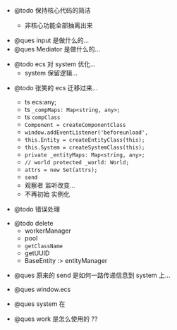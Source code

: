-   @todo 保持核心代码的简洁

    -   非核心功能全部抽离出来

*   @ques input 是做什么的...
*   @ques Mediator 是做什么的...

-   @todo ecs 对 system 优化...
    -   system 保留逻辑...

*   @todo 张笑的 ecs 迁移过来...

    -   ts ecs:any;
    -   ts `_compMaps: Map<string, any>;`
    -   ts `compClass`
    -   `Component = createComponentClass`
    -   `window.addEventListener('beforeunload',`
    -   `this.Entity = createEntityClass(this);`
    -   `this.System = createSystemClass(this);`
    -   `private _entityMaps: Map<string, any>;`
    -   `// world protected _world: World;`
    -   `attrs = new Set(attrs);`
    -   `send`
    -   观察者 监听改变...
    -   不再初始 实例化

-   @todo 错误处理

*   @todo delete
    -   workerManager
    -   pool
    -   `getClassName`
    -   getUUID
    -   BaseEntity :> entityManager

-   @ques 原来的 send 是如何一路传递信息到 system 上...

-   @ques window.ecs

-   @ques system 在

-   @ques work 是怎么使用的 ??
